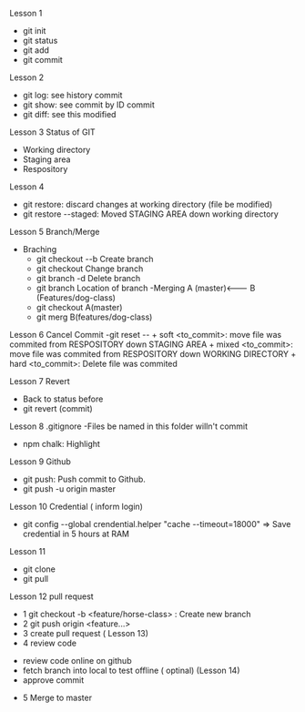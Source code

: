 Lesson 1
- git init
- git status
- git add
- git commit

Lesson 2 
- git log:  see history commit
- git show: see commit by ID commit
- git diff: see this modified

Lesson 3 Status of GIT
- Working directory
- Staging area
- Respository

Lesson 4
- git restore: discard changes at working directory (file be modified)
- git restore --staged: Moved STAGING AREA down working directory

Lesson 5 Branch/Merge
- Braching
	+ git checkout --b <branch> Create branch
	+ git checkout <branch>	Change branch
	+ git branch -d <branch> Delete branch
	+ git branch Location of branch
-Merging
	A (master)<--- B (Features/dog-class)
	+ git checkout A(master)
	+ git merg B(features/dog-class)

Lesson 6 Cancel Commit
-git reset --
	+ soft <to_commit>: move file was commited from RESPOSITORY down STAGING AREA 
	+ mixed <to_commit>: move file was commited from RESPOSITORY down WORKING DIRECTORY
	+ hard <to_commit>: Delete file was commited

Lesson 7 Revert 
- Back to status before
- git revert (commit)

Lesson 8 .gitignore
-Files be named in this folder willn't commit
- npm chalk: Highlight 

Lesson 9 Github 
- git push: Push commit to Github.
- git push -u origin master

Lesson 10 Credential ( inform login)
- git config --global crendential.helper "cache --timeout=18000"
=> Save credential in 5 hours at RAM 

Lesson 11 
- git clone <https>
- git pull

Lesson 12 pull request
- 1 git checkout -b <feature/horse-class> : Create new branch
- 2 git push origin <feature...>
- 3 create pull request ( Lesson 13)
- 4 review code
+ review code online on github
+ fetch branch into local to test offline ( optinal) (Lesson 14)
+ approve commit
- 5 Merge to master

